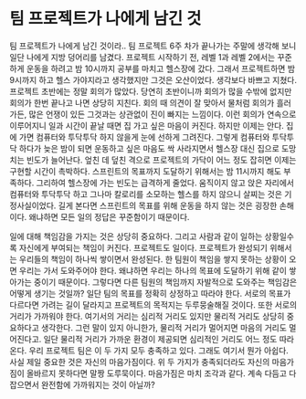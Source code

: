 # 팀 프로젝트가 나에게 남긴 것

팀 프로젝트가 나에게 남긴 것이라..
팀 프로젝트 6주 차가 끝나가는 주말에 생각해 보니 일단 나에게 지방 덩어리를 남겼다. 프로젝트 시작하기 전, 레벨 1과 레벨 2에서는 꾸준하게 운동을 하려고 밤 10시까지 공부를 마치고 헬스장에 갔다. 그래서 프로젝트하면 밤 9시까지 하고 헬스 가야지라고 생각했지만 그것은 오산이었다. 생각보다 바쁘고 지쳤다. 프로젝트 초반에는 정말 회의가 많았다. 당연히 초반이니까 회의가 많을 수밖에 없지만 회의가 한번 끝나고 나면 상당히 지친다. 회의 때 의견이 잘 맞아서 물처럼 회의가 흘러가든, 많은 언쟁이 있든 그것과는 상관없이 진이 빠지는 느낌이다. 이런 회의가 연속으로 이루어지니 일과 시간이 끝날 때면 집 가고 싶은 마음이 커진다. 하지만 이제는 안다. 집에 가면 컴퓨터와 투닥투닥 하지 않을게 눈에 선하게 그려진다. 그렇게 컴퓨터와 투닥투닥 하다가 늦은 밤이 되면 운동하고 싶은 마음도 싹 사라지면서 헬스장 대신 집으로 도망치는 빈도가 늘어난다. 엎친 데 덮친 격으로 프로젝트의 가닥이 어느 정도 잡히면 이제는 구현할 시간이 촉박하다. 스프린트의 목표까지 도달하기 위해서는 밤 11시까지 해도 부족하다. 그리하여 헬스장에 가는 빈도는 급격하게 줄었다. 움직이지 않고 앉은 자리에서 컴퓨터와 투닥투닥 하고 그나마 칼로리를 소모하는 헬스를 하지 않으니 살찌는 것은 기정사실이었다. 길게 본다면 스프린트의 목표를 위해 운동을 하지 않는 것은 굉장한 손해이다. 왜냐하면 모든 일의 정답은 꾸준함이기 때문이다.

일에 대해 책임감을 가지는 것은 상당히 중요하다. 그리고 사람과 같이 일하는 상황일수록 자신에게 부여되는 책임이 커진다. 프로젝트도 일이다. 프로젝트가 완성되기 위해서는 우리들의 책임이 하나씩 쌓이면서 완성된다. 한 팀원이 책임을 쌓지 못하는 상황이 오면 우리는 가서 도와주어야 한다. 왜냐하면 우리는 하나의 목표에 도달하기 위해 같이 쌓아가는 중이기 때문이다. 그렇다면 다른 팀원의 책임까지 자발적으로 도와주는 책임감은 어떻게 생기는 것일까? 일단 팀의 목표를 정확히 상정하고 따라야 한다. 서로의 목표가 다르다면 가려는 길이 달라지고 프로젝트의 목적지는 두루뭉술해질 것이다. 또한 서로의 거리가 가까워야 한다. 여기서의 거리는 심리적 거리도 있지만 물리적 거리도 상당히 중요하다고 생각한다. 그런 말이 있지 아니한가, 물리적 거리가 멀어지면 마음의 거리도 멀어진다고. 일단 물리적 거리가 가까운 환경이 제공되면 심리적인 거리도 어느 정도 따라온다. 우리 프로젝트 팀은 이 두 가지 모두 충족하고 있다. 그래도 여기서 뭔가 아쉽다. 사실 제일 중요한 것은 자신의 마음가짐이다. 위 두 가지가 충족되더라도 자신의 마음가짐이 올바르지 못하다면 말짱 도루묵이다. 마음가짐은 마치 조각과 같다. 계속 다듬고 다잡으면서 완전함에 가까워지는 것이 아닐까?
